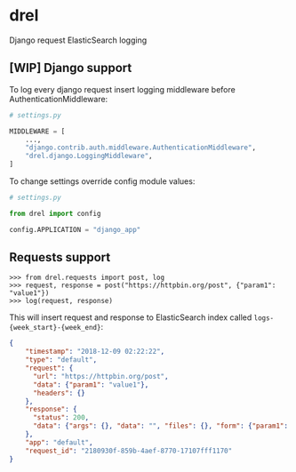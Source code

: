 # drel

Django request ElasticSearch logging

## [WIP] Django support

To log every django request insert logging middleware before AuthenticationMiddleware:

```python
# settings.py

MIDDLEWARE = [
    ...,
    "django.contrib.auth.middleware.AuthenticationMiddleware",
    "drel.django.LoggingMiddleware",
]

```

To change settings override config module values:

```python
# settings.py

from drel import config

config.APPLICATION = "django_app"
``` 


## Requests support

```pydocstring
>>> from drel.requests import post, log
>>> request, response = post("https://httpbin.org/post", {"param1": "value1"})
>>> log(request, response)
```

This will insert request and response to ElasticSearch index called `logs-{week_start}-{week_end}`:

```json
{
    "timestamp": "2018-12-09 02:22:22",
    "type": "default",
    "request": {
      "url": "https://httpbin.org/post",
      "data": {"param1": "value1"},
      "headers": {}
    },
    "response": {
      "status": 200,
      "data": {"args": {}, "data": "", "files": {}, "form": {"param1": "value1"}, "headers": {"Accept": "*/*", "Accept-Encoding": "gzip, deflate", "Connection": "close", "Content-Length": "13", "Content-Type": "application/x-www-form-urlencoded", "Host": "httpbin.org", "User-Agent": "python-requests/2.19.1"}, "json": null, "origin": "130.193.67.76", "url": "https://httpbin.org/post"}
    },
    "app": "default",
    "request_id": "2180930f-859b-4aef-8770-17107fff1170"
}
```



